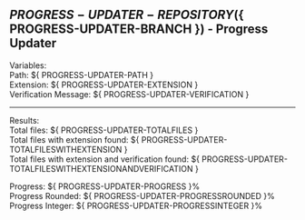 ## ${ PROGRESS-UPDATER-REPOSITORY } (${ PROGRESS-UPDATER-BRANCH }) - Progress Updater

Variables: <br />
Path: ${ PROGRESS-UPDATER-PATH } <br />
Extension: ${ PROGRESS-UPDATER-EXTENSION } <br />
Verification Message: ${ PROGRESS-UPDATER-VERIFICATION }

---

Results: <br />
Total files: ${ PROGRESS-UPDATER-TOTALFILES } <br />
Total files with extension found: ${ PROGRESS-UPDATER-TOTALFILESWITHEXTENSION } <br />
Total files with extension and verification found: ${ PROGRESS-UPDATER-TOTALFILESWITHEXTENSIONANDVERIFICATION }

Progress: ${ PROGRESS-UPDATER-PROGRESS }% <br />
Progress Rounded: ${ PROGRESS-UPDATER-PROGRESSROUNDED }% <br />
Progress Integer: ${ PROGRESS-UPDATER-PROGRESSINTEGER }%